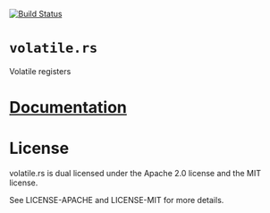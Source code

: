 [![Build Status][status]](https://travis-ci.org/japaric/volatile.rs)

# `volatile.rs`

Volatile registers

# [Documentation][docs]

# License

volatile.rs is dual licensed under the Apache 2.0 license and the MIT license.

See LICENSE-APACHE and LICENSE-MIT for more details.

[docs]: http://japaric.github.io/volatile.rs/volatile/
[status]: https://travis-ci.org/japaric/volatile.rs.svg?branch=master
